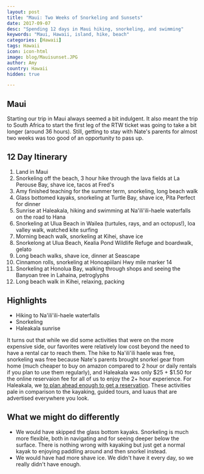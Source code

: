 ```yaml
---
layout: post
title: "Maui: Two Weeks of Snorkeling and Sunsets"
date: 2017-09-07
desc: "Spending 12 days in Maui hiking, snorkeling, and swimming"
keywords: "Maui, Hawaii, island, hike, beach"
categories: [Hawaii]
tags: Hawaii
icon: icon-html
image: blog/Mauisunset.JPG
author: Amy
country: Hawaii
hidden: true

---
```


## Maui

Starting our trip in Maui always seemed a bit indulgent. It also meant the trip to South Africa to start the first leg of the RTW ticket was going to take a bit longer (around 36 hours). Still, getting to stay with Nate's parents for almost two weeks was too good of an opportunity to pass up.  

## 12 Day Itinerary 
1. Land in Maui
2. Snorkeling off the beach, 3 hour hike through the lava fields at La Perouse Bay, shave ice, tacos at Fred's
3. Amy finished teaching for the summer term, snorkeling, long beach walk
4. Glass bottomed kayaks, snorkeling at Turtle Bay, shave ice, Pita Perfect for dinner
5. Sunrise at Haleakala, hiking and swimming at Na'ili'ili-haele waterfalls on the road to Hana
6. Snorkeling at Ulua Beach in Wailea (turtules, rays, and an octopus!), Ioa valley walk, watched kite surfing
7. Morning beach walk, snorkeling at Kihei, shave ice 
8. Snorkelong at Ulua Beach, Kealia Pond Wildlife Refuge and boardwalk, gelato  
9. Long beach walks, shave ice, dinner at Seascape 
10. Cinnamon rolls, snorkeling at Honoapiilani Hwy mile marker 14
11. Snorkeling at Honolua Bay, walking through shops and seeing the Banyoan tree in Lahaina, petroglyphs
12. Long beach walk in Kihei, relaxing, packing

## Highlights

- Hiking to Na'ili'ili-haele waterfalls
- Snorkeling 
- Haleakala sunrise 

It turns out that while we did some activities that were on the more expensive side, our favorites were relatively low cost beyond the need to have a rental car to reach them. The hike to Na'ili'ili haele was free, snorkeling was free because Nate's parents brought snorkel gear from home (much cheaper to buy on amazon compared to 2 hour or daily rentals if you plan to use them regularly), and Haleakala was only $25 + $1.50 for the online reservaion fee for all of us to enjoy the 2+ hour experience. For Haleakala, we <a href="https://www.awellchartedpath.com/blog" target="_blank"> to plan ahead enough to get a reservation</a>. These activities pale in comparison to the kayaking, guided tours, and luaus that are advertised everywhere you look.

## What we might do differently

- We would have skipped the glass bottom kayaks. Snorkeling is much more flexible, both in navigating and for seeing deeper below the surface. There is nothing wrong with kayaking but just get a normal kayak to enjoying paddling around and then snorkel instead. 
- We would have had more shave ice. We didn't have it every day, so we really didn't have enough. 